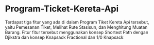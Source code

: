 # Program-Ticket-Kereta-Api
Terdapat tiga fitur yang ada di dalam Program Tiket Kereta Api tersebut, yaitu Pemesanan Tiket, Melihat Rute Stasisun, dan Menghitung Muatan Barang. Fitur fitur tersebut menggunakan konsep Shortest Path dengan Djikstra dan  konsep Knapsack Fractional dan 1/0 Knapsack
